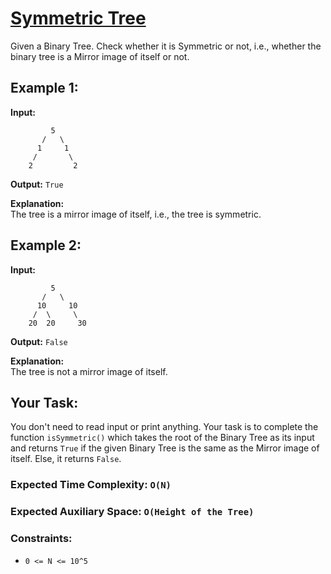 # [Symmetric Tree](https://www.geeksforgeeks.org/problems/symmetric-tree/1)

Given a Binary Tree. Check whether it is Symmetric or not, i.e., whether the binary tree is a Mirror image of itself or not.

## Example 1:

**Input:**
```
         5
       /   \
      1     1
     /       \
    2         2
```
**Output:** `True`

**Explanation:**  
The tree is a mirror image of itself, i.e., the tree is symmetric.

## Example 2:

**Input:**
```
         5
       /   \
      10     10
     /  \     \
    20  20     30
```
**Output:** `False`

**Explanation:**  
The tree is not a mirror image of itself.

## Your Task:

You don't need to read input or print anything. Your task is to complete the function `isSymmetric()` which takes the root of the Binary Tree as its input and returns `True` if the given Binary Tree is the same as the Mirror image of itself. Else, it returns `False`.

### Expected Time Complexity: `O(N)`
### Expected Auxiliary Space: `O(Height of the Tree)`

### Constraints:
- `0 <= N <= 10^5`
